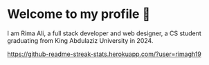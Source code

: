 # Welcome to my profile 👋


I am Rima Ali, a full stack developer and web designer, a CS student graduating from King Abdulaziz University in 2024.

https://github-readme-streak-stats.herokuapp.com/?user=rimagh19
